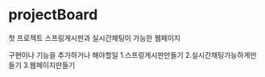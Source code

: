 # projectBoard
첫 프로젝트
스프링게시판과 실시간채팅이 가능한 웹페이지

구현이나 기능을 추가하거나 해야할일
1.스프링게시판만들기
2.실시간채팅가능하게만들기
3.웹페이지만들기
